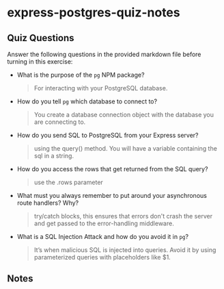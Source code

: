 # express-postgres-quiz-notes

## Quiz Questions

Answer the following questions in the provided markdown file before turning in this exercise:

- What is the purpose of the `pg` NPM package?

  > For interacting with your PostgreSQL database.

- How do you tell `pg` which database to connect to?

  > You create a database connection object with the database you are connecting to.

- How do you send SQL to PostgreSQL from your Express server?

  > using the query() method. You will have a variable
  > containing the sql in a string.

- How do you access the rows that get returned from the SQL query?

  > use the .rows parameter

- What must you always remember to put around your asynchronous route handlers? Why?

  > try/catch blocks, this ensures that errors don't crash the server and get passed to the error-handling middleware.

- What is a SQL Injection Attack and how do you avoid it in `pg`?
  > It’s when malicious SQL is injected into queries. Avoid it by using parameterized queries with placeholders like $1.

## Notes
